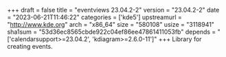 +++
draft = false
title = "eventviews 23.04.2-2"
version = "23.04.2-2"
date = "2023-06-21T11:46:22"
categories = ['kde5']
upstreamurl = "http://www.kde.org"
arch = "x86_64"
size = "580108"
usize = "3118941"
sha1sum = "53d36ec8565cbde922c04ef86ee47861411053fb"
depends = "['calendarsupport>=23.04.2', 'kdiagram>=2.6.0-11']"
+++
Library for creating events.